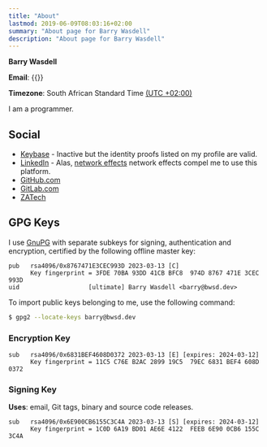 ```yaml
---
title: "About"
lastmod: 2019-06-09T08:03:16+02:00
summary: "About page for Barry Wasdell"
description: "About page for Barry Wasdell"
---
```


**Barry Wasdell**

**Email**:
{{<email>}}

**Timezone**:
South African Standard Time [(UTC +02:00)](https://time.nmisa.org/)

I am a programmer.

## Social

- [Keybase](https://keybase.io/bwsd0) - Inactive but the identity
	proofs listed on my profile are valid.
- [LinkedIn](https://www.linkedin.com/in/barry-wasdell-38ba49191/) - Alas, [network effects](https://en.wikipedia.org/wiki/Network_effect) network effects compel me to use this platform.
- [GitHub.com](https://github.com/bwsd0)
- [GitLab.com](https://gitlab.com/bwsd0)
- [ZATech](https://zatech.co.za/)

## GPG Keys

I use [GnuPG](https://gnupg.com) with separate subkeys for signing,
authentication and encryption, certified by the following offline master key:

```
pub   rsa4096/0x8767471E3CEC993D 2023-03-13 [C]
      Key fingerprint = 3FDE 70BA 93DD 41CB BFC8  974D 8767 471E 3CEC 993D
uid                   [ultimate] Barry Wasdell <barry@bwsd.dev>
```

To import public keys belonging to me, use the following command:

```bash
$ gpg2 --locate-keys barry@bwsd.dev
```

### Encryption Key

```
sub   rsa4096/0x6831BEF4608D0372 2023-03-13 [E] [expires: 2024-03-12]
      Key fingerprint = 11C5 C76E B2AC 2899 19C5  79EC 6831 BEF4 608D 0372
```

### Signing Key

**Uses**: email, Git tags, binary and source code releases.

```
sub   rsa4096/0x6E900CB6155C3C4A 2023-03-13 [S] [expires: 2024-03-12]
      Key fingerprint = 1C0D 6A19 BD01 AE6E 4122  FEEB 6E90 0CB6 155C 3C4A
```
